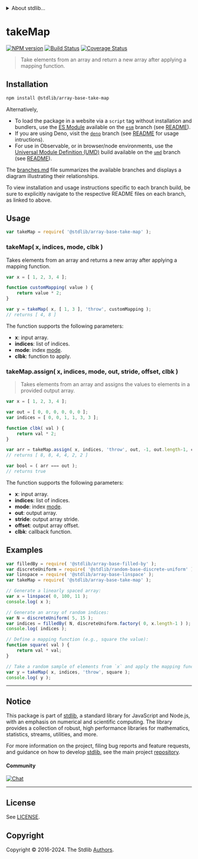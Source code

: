 <!--

@license Apache-2.0

Copyright (c) 2024 The Stdlib Authors.

Licensed under the Apache License, Version 2.0 (the "License");
you may not use this file except in compliance with the License.
You may obtain a copy of the License at

   http://www.apache.org/licenses/LICENSE-2.0

Unless required by applicable law or agreed to in writing, software
distributed under the License is distributed on an "AS IS" BASIS,
WITHOUT WARRANTIES OR CONDITIONS OF ANY KIND, either express or implied.
See the License for the specific language governing permissions and
limitations under the License.

-->


<details>
  <summary>
    About stdlib...
  </summary>
  <p>We believe in a future in which the web is a preferred environment for numerical computation. To help realize this future, we've built stdlib. stdlib is a standard library, with an emphasis on numerical and scientific computation, written in JavaScript (and C) for execution in browsers and in Node.js.</p>
  <p>The library is fully decomposable, being architected in such a way that you can swap out and mix and match APIs and functionality to cater to your exact preferences and use cases.</p>
  <p>When you use stdlib, you can be absolutely certain that you are using the most thorough, rigorous, well-written, studied, documented, tested, measured, and high-quality code out there.</p>
  <p>To join us in bringing numerical computing to the web, get started by checking us out on <a href="https://github.com/stdlib-js/stdlib">GitHub</a>, and please consider <a href="https://opencollective.com/stdlib">financially supporting stdlib</a>. We greatly appreciate your continued support!</p>
</details>

# takeMap

[![NPM version][npm-image]][npm-url] [![Build Status][test-image]][test-url] [![Coverage Status][coverage-image]][coverage-url] <!-- [![dependencies][dependencies-image]][dependencies-url] -->

> Take elements from an array and return a new array after applying a mapping function.

<section class="installation">

## Installation

```bash
npm install @stdlib/array-base-take-map
```

Alternatively,

-   To load the package in a website via a `script` tag without installation and bundlers, use the [ES Module][es-module] available on the [`esm`][esm-url] branch (see [README][esm-readme]).
-   If you are using Deno, visit the [`deno`][deno-url] branch (see [README][deno-readme] for usage intructions).
-   For use in Observable, or in browser/node environments, use the [Universal Module Definition (UMD)][umd] build available on the [`umd`][umd-url] branch (see [README][umd-readme]).

The [branches.md][branches-url] file summarizes the available branches and displays a diagram illustrating their relationships.

To view installation and usage instructions specific to each branch build, be sure to explicitly navigate to the respective README files on each branch, as linked to above.

</section>

<section class="usage">

## Usage

```javascript
var takeMap = require( '@stdlib/array-base-take-map' );
```

### takeMap( x, indices, mode, clbk )

Takes elements from an array and returns a new array after applying a mapping function.

```javascript
var x = [ 1, 2, 3, 4 ];

function customMapping( value ) {
    return value * 2;
}

var y = takeMap( x, [ 1, 3 ], 'throw', customMapping );
// returns [ 4, 8 ]
```

The function supports the following parameters:

-   **x**: input array.
-   **indices**: list of indices.
-   **mode**: index [mode][@stdlib/ndarray/base/ind].
-   **clbk**: function to apply.

### takeMap.assign( x, indices, mode, out, stride, offset, clbk )

> Takes elements from an array and assigns the values to elements in a provided output array.

```javascript
var x = [ 1, 2, 3, 4 ];

var out = [ 0, 0, 0, 0, 0, 0 ];
var indices = [ 0, 0, 1, 1, 3, 3 ];

function clbk( val ) {
    return val * 2;
}

var arr = takeMap.assign( x, indices, 'throw', out, -1, out.length-1, clbk );
// returns [ 8, 8, 4, 4, 2, 2 ]

var bool = ( arr === out );
// returns true
```

The function supports the following parameters:

-   **x**: input array.
-   **indices**: list of indices.
-   **mode**: index [mode][@stdlib/ndarray/base/ind].
-   **out**: output array.
-   **stride**: output array stride.
-   **offset**: output array offset.
-   **clbk**: callback function.

</section>

<!-- /.usage -->

<section class="notes">

</section>

<!-- /.notes -->

<section class="examples">

## Examples

<!-- eslint no-undef: "error" -->

```javascript
var filledBy = require( '@stdlib/array-base-filled-by' );
var discreteUniform = require( '@stdlib/random-base-discrete-uniform' );
var linspace = require( '@stdlib/array-base-linspace' );
var takeMap = require( '@stdlib/array-base-take-map' );

// Generate a linearly spaced array:
var x = linspace( 0, 100, 11 );
console.log( x );

// Generate an array of random indices:
var N = discreteUniform( 5, 15 );
var indices = filledBy( N, discreteUniform.factory( 0, x.length-1 ) );
console.log( indices );

// Define a mapping function (e.g., square the value):
function square( val ) {
    return val * val;
}

// Take a random sample of elements from `x` and apply the mapping function:
var y = takeMap( x, indices, 'throw', square );
console.log( y );
```

</section>

<!-- /.examples -->

<!-- Section for related `stdlib` packages. Do not manually edit this section, as it is automatically populated. -->

<section class="related">

</section>

<!-- /.related -->

<!-- Section for all links. Make sure to keep an empty line after the `section` element and another before the `/section` close. -->


<section class="main-repo" >

* * *

## Notice

This package is part of [stdlib][stdlib], a standard library for JavaScript and Node.js, with an emphasis on numerical and scientific computing. The library provides a collection of robust, high performance libraries for mathematics, statistics, streams, utilities, and more.

For more information on the project, filing bug reports and feature requests, and guidance on how to develop [stdlib][stdlib], see the main project [repository][stdlib].

#### Community

[![Chat][chat-image]][chat-url]

---

## License

See [LICENSE][stdlib-license].


## Copyright

Copyright &copy; 2016-2024. The Stdlib [Authors][stdlib-authors].

</section>

<!-- /.stdlib -->

<!-- Section for all links. Make sure to keep an empty line after the `section` element and another before the `/section` close. -->

<section class="links">

[npm-image]: http://img.shields.io/npm/v/@stdlib/array-base-take-map.svg
[npm-url]: https://npmjs.org/package/@stdlib/array-base-take-map

[test-image]: https://github.com/stdlib-js/array-base-take-map/actions/workflows/test.yml/badge.svg?branch=main
[test-url]: https://github.com/stdlib-js/array-base-take-map/actions/workflows/test.yml?query=branch:main

[coverage-image]: https://img.shields.io/codecov/c/github/stdlib-js/array-base-take-map/main.svg
[coverage-url]: https://codecov.io/github/stdlib-js/array-base-take-map?branch=main

<!--

[dependencies-image]: https://img.shields.io/david/stdlib-js/array-base-take-map.svg
[dependencies-url]: https://david-dm.org/stdlib-js/array-base-take-map/main

-->

[chat-image]: https://img.shields.io/gitter/room/stdlib-js/stdlib.svg
[chat-url]: https://app.gitter.im/#/room/#stdlib-js_stdlib:gitter.im

[stdlib]: https://github.com/stdlib-js/stdlib

[stdlib-authors]: https://github.com/stdlib-js/stdlib/graphs/contributors

[umd]: https://github.com/umdjs/umd
[es-module]: https://developer.mozilla.org/en-US/docs/Web/JavaScript/Guide/Modules

[deno-url]: https://github.com/stdlib-js/array-base-take-map/tree/deno
[deno-readme]: https://github.com/stdlib-js/array-base-take-map/blob/deno/README.md
[umd-url]: https://github.com/stdlib-js/array-base-take-map/tree/umd
[umd-readme]: https://github.com/stdlib-js/array-base-take-map/blob/umd/README.md
[esm-url]: https://github.com/stdlib-js/array-base-take-map/tree/esm
[esm-readme]: https://github.com/stdlib-js/array-base-take-map/blob/esm/README.md
[branches-url]: https://github.com/stdlib-js/array-base-take-map/blob/main/branches.md

[stdlib-license]: https://raw.githubusercontent.com/stdlib-js/array-base-take-map/main/LICENSE

[@stdlib/ndarray/base/ind]: https://github.com/stdlib-js/ndarray-base-ind

</section>

<!-- /.links -->
